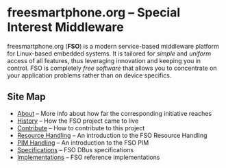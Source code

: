 # freesmartphone.org – Special Interest Middleware

freesmartphone.org (**FSO**) is a modern service-based middleware platform for Linux-based embedded systems. It is tailored for *simple* and *uniform* access of all features, thus leveraging innovation and keeping you in control. FSO is completely *free software* that allows you to concentrate on your application problems rather than on device specifics.

## Site Map

* [About](about) – More info about how far the corresponding initiative reaches
* [History](history) – How the FSO project came to live
* [Contribute](contribute) – How to contribute to this project
* [Resource Handling](usage-intro) – An introduction to the FSO Resource Handling
* [PIM Handling](pim-intro) – An introduction to the FSO PIM
* [Specifications](specifications) – FSO DBus specifications
* [Implementations](implementations) – FSO reference implementations
